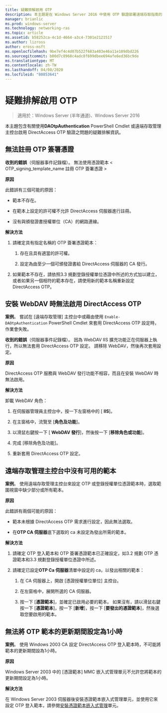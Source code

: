 ```yaml
---
title: 疑難排解啟用 OTP
description: 本主題是在 Windows Server 2016 中使用 OTP 驗證部署遠端存取指南的一部分。
manager: brianlic
ms.prod: windows-server
ms.technology: networking-ras
ms.topic: article
ms.assetid: b58252ca-4c1d-4664-a3c4-7301e2121517
ms.author: lizross
author: eross-msft
ms.openlocfilehash: 9be7ef4c4d07b522f683a403e46a11e109dbd226
ms.sourcegitcommit: b00d7c8968c4adc8f699dbee694afe6ed36bc9de
ms.translationtype: MT
ms.contentlocale: zh-TW
ms.lasthandoff: 04/08/2020
ms.locfileid: "80853641"
---
```

# <a name="troubleshooting-enabling-otp"></a>疑難排解啟用 OTP

>適用於：Windows Server (半年通道)、Windows Server 2016

本主題包含有關使用**DAOtpAuthentication** PowerShell Cmdlet 或遠端存取管理主控台啟用 DirectAccess OTP 驗證之問題的疑難排解資訊。
  
## <a name="failed-to-enroll-the-otp-signing-certificate"></a>無法註冊 OTP 簽署憑證  
**收到的錯誤**（伺服器事件記錄檔）。 無法使用憑證範本 < OTP_signing_template_name 註冊 OTP 簽署憑證 >  
  
**原因**  
  
此錯誤有三個可能的原因：  
  
-   範本不存在。  
  
-   在範本上設定的許可權不允許 DirectAccess 伺服器進行註冊。  
  
-   沒有與頒發證書授權單位（CA）的網路連線。  
  
**解決方法**  
  
1.  請確定具有指定名稱的 OTP 簽署憑證範本：  
  
    1.  存在且具有適當的許可權。  
  
    2.  設定為由至少一個可頒發證書給 DirectAccess 伺服器的 CA 發行。  
  
2.  如果範本不存在，請依照3.3 規劃登錄授權單位憑證中所述的方式加以建立，或者如果另一個相符的範本存在，請使用新的範本名稱重新設定 DirectAccess OTP。  
  
## <a name="failed-to-enable-directaccess-otp-when-webdav-is-installed"></a>安裝 WebDAV 時無法啟用 DirectAccess OTP  
**案例**。 嘗試在 [遠端存取管理] 主控台中或藉由使用 `Enable-DAOtpAuthentication` PowerShell Cmdlet 來套用 DirectAccess OTP 設定時，作業會失敗。  
  
**收到的錯誤**（伺服器事件記錄檔）。 因為 WebDAV IIS 擴充功能正在伺服器上執行，所以無法套用 DirectAccess OTP 設定。 請移除 WebDAV，然後再次套用設定。  
  
**原因**  
  
DirectAccess OTP 服務與 WebDAV 發行功能不相容，而且在安裝 WebDAV 時無法啟用。  
  
**解決方法**  
  
卸載 WebDAV 角色：  
  
1.  在伺服器管理員主控台中，按一下左窗格中的 [ **IIS**]。  
  
2.  在主窗格中，流覽至 [**角色及功能**]。  
  
3.  以滑鼠右鍵按一下 [ **WebDAV 發行**]，然後按一下 [**移除角色或功能**]。  
  
4.  完成 [移除角色及功能]。  
  
5.  重新套用 DirectAccess OTP 設定。  
  
## <a name="no-templates-available-in-the-remote-access-management-console"></a>遠端存取管理主控台中沒有可用的範本  
**案例**。 使用遠端存取管理主控台來設定 OTP 或登錄授權單位憑證範本時，選取範圍視窗中缺少部分或所有範本。  
  
**原因**  
  
此錯誤有兩個可能的原因：  
  
-   範本未根據 DirectAccess OTP 需求進行設定，因此無法選取。  
  
-   在**OTP CA 伺服器**底下選取的 ca 未設定為發出所需的範本。  
  
**解決方法**  
  
1.  請確定 OTP 登入範本和 OTP 簽署憑證範本已正確設定，如3.2 規劃 OTP 憑證範本和3.3 規劃登錄授權單位憑證中所述。  
  
2.  請確定已設定**OTP Ca 伺服器**清單中設定的 ca，以發出相關的範本：  
  
    1.  在 CA 伺服器上，開啟 [憑證授權單位單位] 主控台。  
  
    2.  在左窗格中，展開所選的 CA 伺服器。  
  
    3.  按一下 [**憑證範本**]，並確定已啟用必要的範本。 如果沒有，請以滑鼠右鍵按一下 [**憑證範本**]，按一下 [**新增**]，按一下 [**要發出的憑證範本**]，然後選取您要啟用的範本。  
  
## <a name="cannot-set-renewal-period-of-otp-template-to-1-hour"></a>無法將 OTP 範本的更新期間設定為1小時  
**案例**。 使用 Windows 2003 CA 設定 DirectAccess OTP 登入範本時，不可能將範本的更新期間設為1小時。  
  
**原因**  
  
Windows Server 2003 中的 [憑證範本] MMC 嵌入式管理單元不允許您將範本的更新期間設定為1小時。  
  
**解決方法**  
  
在 Windows Server 2003 伺服器後安裝憑證範本嵌入式管理單元，並使用它來設定 OTP 登入範本，請參閱[安裝憑證範本嵌入式管理](https://technet.microsoft.com/library/cc732445.aspx)單元。  
  


